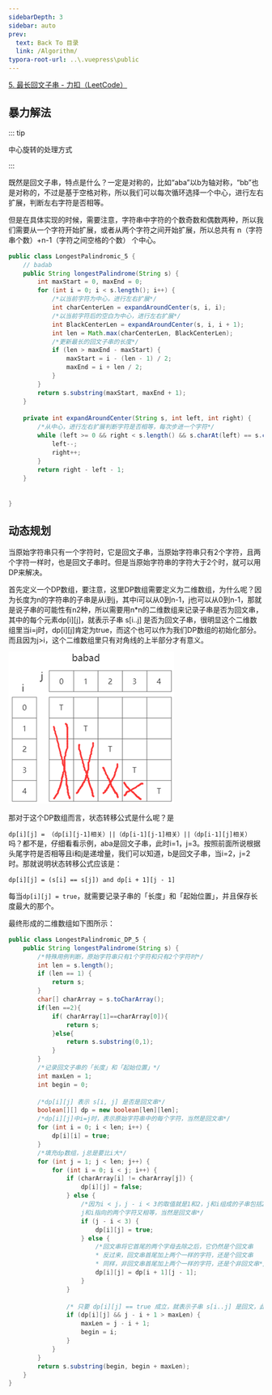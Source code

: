 ```yaml
---
sidebarDepth: 3
sidebar: auto
prev:
  text: Back To 目录
  link: /Algorithm/
typora-root-url: ..\.vuepress\public
---
```


[5. 最长回文子串 - 力扣（LeetCode）](https://leetcode.cn/problems/longest-palindromic-substring/)



## 暴力解法

::: tip

中心旋转的处理方式

:::

既然是回文子串，特点是什么？一定是对称的，比如“aba”以b为轴对称，“bb”也是对称的，不过是基于空格对称，所以我们可以每次循环选择一个中心，进行左右扩展，判断左右字符是否相等。

但是在具体实现的时候，需要注意，字符串中字符的个数奇数和偶数两种，所以我们需要从一个字符开始扩展，或者从两个字符之间开始扩展，所以总共有 n（字符串个数）+n-1（字符之间空格的个数） 个中心。

```java
public class LongestPalindromic_5 {
    // badab
    public String longestPalindrome(String s) {
        int maxStart = 0, maxEnd = 0;
        for (int i = 0; i < s.length(); i++) {
            /*以当前字符为中心，进行左右扩展*/
            int charCenterLen = expandAroundCenter(s, i, i);
            /*以当前字符后的空白为中心，进行左右扩展*/
            int BlackCenterLen = expandAroundCenter(s, i, i + 1);
            int len = Math.max(charCenterLen, BlackCenterLen);
            /*更新最长的回文子串的长度*/
            if (len > maxEnd - maxStart) {
                maxStart = i - (len - 1) / 2;
                maxEnd = i + len / 2;
            }
        }
        return s.substring(maxStart, maxEnd + 1);
    }

    private int expandAroundCenter(String s, int left, int right) {
        /*从中心，进行左右扩展判断字符是否相等，每次步进一个字符*/
        while (left >= 0 && right < s.length() && s.charAt(left) == s.charAt(right)) {
            left--;
            right++;
        }
        return right - left - 1;
    }


}
```



## 动态规划

当原始字符串只有一个字符时，它是回文子串，当原始字符串只有2个字符，且两个字符一样时，也是回文子串时。但是当原始字符串的字符大于2个时，就可以用DP来解决。

首先定义一个DP数组，要注意，这里DP数组需要定义为二维数组，为什么呢？因为长度为n的字符串的子串是从i到j，其中i可以从0到n-1，j也可以从0到n-1，那就是说子串的可能性有n2种，所以需要用n*n的二维数组来记录子串是否为回文串，其中的每个元素dp[i][j]，就表示子串 s[i..j] 是否为回文子串，很明显这个二维数组里当i=j时，dp[i][j]肯定为true，而这个也可以作为我们DP数组的初始化部分。而且因为j>i，这个二维数组里只有对角线的上半部分才有意义。



![image-20230421114846545](/images/algorithm/image-20230421114846545.png)

那对于这个DP数组而言，状态转移公式是什么呢？是

`dp[i][j] = （dp[i][j-1]相关）||（dp[i-1][j-1]相关）||（dp[i-1][j]相关）`吗？都不是，仔细看看示例，aba是回文子串，此时i=1，j=3。按照前面所说根据头尾字符是否相等且i和j是递增量，我们可以知道，b是回文子串，当i=2，j=2时。那就说明状态转移公式应该是：

```
dp[i][j] = (s[i] == s[j]) and dp[i + 1][j - 1]
```

每当`dp[i][j] = true`，就需要记录子串的「长度」和「起始位置」，并且保存长度最大的那个。

最终形成的二维数组如下图所示：



```java
public class LongestPalindromic_DP_5 {
    public String longestPalindrome(String s) {
        /*特殊用例判断，原始字符串只有1个字符和只有2个字符时*/
        int len = s.length();
        if (len == 1) {
            return s;
        }
        char[] charArray = s.toCharArray();
        if(len ==2){
            if( charArray[1]==charArray[0]){
                return s;
            }else{
                return s.substring(0,1);
            }
        }
        /*记录回文子串的「长度」和「起始位置」*/
        int maxLen = 1;
        int begin = 0;

        /*dp[i][j] 表示 s[i, j] 是否是回文串*/
        boolean[][] dp = new boolean[len][len];
        /*dp[i][j]中i=j时，表示原始字符串中的每个字符，当然是回文串*/
        for (int i = 0; i < len; i++) {
            dp[i][i] = true;
        }
        /*填充dp数组，j总是要比i大*/
        for (int j = 1; j < len; j++) {
            for (int i = 0; i < j; i++) {
                if (charArray[i] != charArray[j]) {
                    dp[i][j] = false;
                } else {
                    /*因为i < j，j - i < 3的取值就是1和2，j和i组成的子串包括2个字符或者3个字符
                    j和i指向的两个字符又相等，当然是回文串*/
                    if (j - i < 3) {
                        dp[i][j] = true;
                    } else {
                        /*回文串将它首尾的两个字母去除之后，它仍然是个回文串
                        * 反过来，回文串首尾加上两个一样的字符，还是个回文串
                        * 同样，非回文串首尾加上两个一样的字符，还是个非回文串*/
                        dp[i][j] = dp[i + 1][j - 1];
                    }
                }

                /* 只要 dp[i][j] == true 成立，就表示子串 s[i..j] 是回文，此时记录回文长度和起始位置*/
                if (dp[i][j] && j - i + 1 > maxLen) {
                    maxLen = j - i + 1;
                    begin = i;
                }
            }
        }
        return s.substring(begin, begin + maxLen);
    }
}
```


